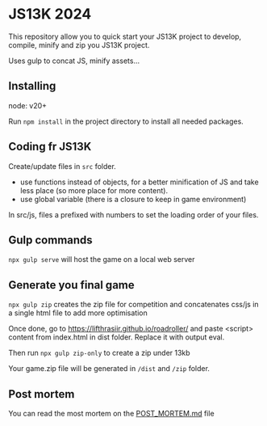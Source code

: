 # JS13K 2024

This repository allow you to quick start your JS13K project to develop, compile, minify and zip you JS13K project.

Uses gulp to concat JS, minify assets...

## Installing

node: v20+

Run `npm install` in the project directory to install all needed packages.

## Coding fr JS13K

Create/update files in `src` folder.

- use functions instead of objects, for a better minification of JS and take less place (so more place for more content).
- use global variable (there is a closure to keep in game environment)

In src/js, files a prefixed with numbers to set the loading order of your files.

## Gulp commands

`npx gulp serve` will host the game on a local web server

## Generate you final game

`npx gulp zip` creates the zip file for competition and concatenates css/js in a single html file to add more optimisation

Once done, go to https://lifthrasiir.github.io/roadroller/ and paste &lt;script&gt; content from index.html in dist folder. Replace it with output eval.

Then run `npx gulp zip-only` to create a zip under 13kb

Your game.zip file will be generated in `/dist` and `/zip` folder.

## Post mortem

You can read the most mortem on the [POST_MORTEM.md](POST_MORTEM.md) file
